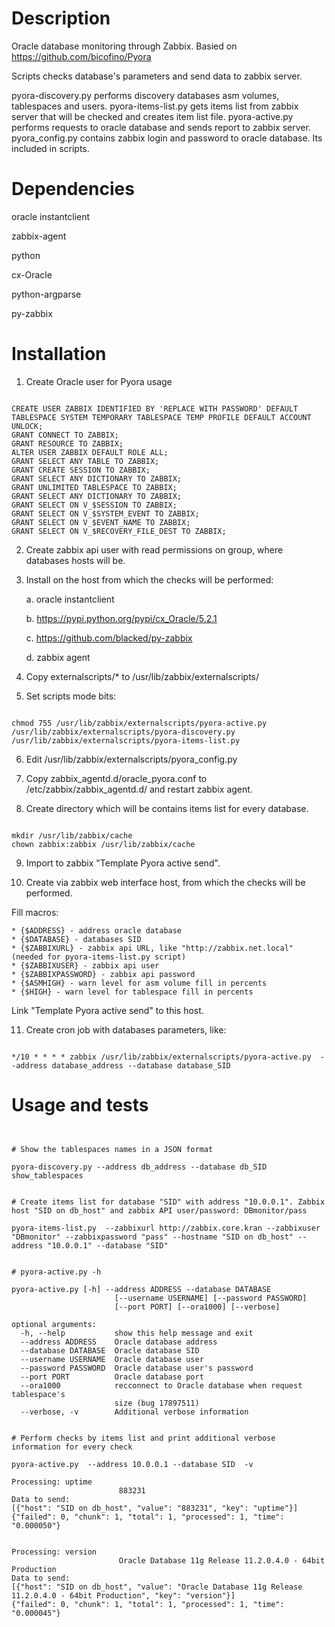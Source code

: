 # Description
Oracle database monitoring through Zabbix.
Basied on https://github.com/bicofino/Pyora

Scripts checks database's parameters and send data to zabbix server.

pyora-discovery.py performs discovery databases asm volumes, tablespaces and users.
pyora-items-list.py gets items list from zabbix server that will be checked and creates item list file.
pyora-active.py performs requests to oracle database and sends report to zabbix server.
pyora_config.py contains zabbix login and password to oracle database. Its included in scripts.

# Dependencies
oracle instantclient

zabbix-agent

python

cx-Oracle

python-argparse

py-zabbix


Installation
============
1. Create Oracle user for Pyora usage
<pre><code>
CREATE USER ZABBIX IDENTIFIED BY 'REPLACE WITH PASSWORD' DEFAULT TABLESPACE SYSTEM TEMPORARY TABLESPACE TEMP PROFILE DEFAULT ACCOUNT UNLOCK;
GRANT CONNECT TO ZABBIX;
GRANT RESOURCE TO ZABBIX;
ALTER USER ZABBIX DEFAULT ROLE ALL;
GRANT SELECT ANY TABLE TO ZABBIX;
GRANT CREATE SESSION TO ZABBIX;
GRANT SELECT ANY DICTIONARY TO ZABBIX;
GRANT UNLIMITED TABLESPACE TO ZABBIX;
GRANT SELECT ANY DICTIONARY TO ZABBIX;
GRANT SELECT ON V_$SESSION TO ZABBIX;
GRANT SELECT ON V_$SYSTEM_EVENT TO ZABBIX;
GRANT SELECT ON V_$EVENT_NAME TO ZABBIX;
GRANT SELECT ON V_$RECOVERY_FILE_DEST TO ZABBIX;
</code></pre>

2. Create zabbix api user with read permissions on group, where databases hosts will be.

3. Install on the host from which the checks will be performed:

	a. oracle instantclient

	b. https://pypi.python.org/pypi/cx_Oracle/5.2.1

	c. https://github.com/blacked/py-zabbix
	
	d. zabbix agent

4. Copy externalscripts/* to /usr/lib/zabbix/externalscripts/

5. Set scripts mode bits:
<pre><code>
chmod 755 /usr/lib/zabbix/externalscripts/pyora-active.py /usr/lib/zabbix/externalscripts/pyora-discovery.py /usr/lib/zabbix/externalscripts/pyora-items-list.py
</code></pre>

6. Edit /usr/lib/zabbix/externalscripts/pyora_config.py

7. Copy zabbix_agentd.d/oracle_pyora.conf to /etc/zabbix/zabbix_agentd.d/ and restart zabbix agent.

8. Create directory which will be contains items list for every database.
<pre><code>
mkdir /usr/lib/zabbix/cache
chown zabbix:zabbix /usr/lib/zabbix/cache
</code></pre>

9. Import to zabbix "Template Pyora active send".

10. Create via zabbix web interface host, from which the checks will be performed.

Fill macros:

	* {$ADDRESS} - address oracle database	
	* {$DATABASE} - databases SID
	* {$ZABBIXURL} - zabbix api URL, like "http://zabbix.net.local" (needed for pyora-items-list.py script)
	* {$ZABBIXUSER} - zabbix api user
	* {$ZABBIXPASSWORD} - zabbix api password
	* {$ASMHIGH} - warn level for asm volume fill in percents
	* {$HIGH} - warn level for tablespace fill in percents

Link "Template Pyora active send" to this host.

11. Create cron job with databases parameters, like:
<pre><code>
*/10 * * * * zabbix /usr/lib/zabbix/externalscripts/pyora-active.py  --address database_address --database database_SID
</code></pre>


Usage and tests
=================
<pre><code>

# Show the tablespaces names in a JSON format

pyora-discovery.py --address db_address --database db_SID show_tablespaces


# Create items list for database "SID" with address "10.0.0.1". Zabbix host "SID on db_host" and zabbix API user/password: DBmonitor/pass

pyora-items-list.py  --zabbixurl http://zabbix.core.kran --zabbixuser "DBmonitor" --zabbixpassword "pass" --hostname "SID on db_host" --address "10.0.0.1" --database "SID"


# pyora-active.py -h

pyora-active.py [-h] --address ADDRESS --database DATABASE
                       [--username USERNAME] [--password PASSWORD]
                       [--port PORT] [--ora1000] [--verbose]

optional arguments:
  -h, --help           show this help message and exit
  --address ADDRESS    Oracle database address
  --database DATABASE  Oracle database SID
  --username USERNAME  Oracle database user
  --password PASSWORD  Oracle database user's password
  --port PORT          Oracle database port
  --ora1000            recconnect to Oracle database when request tablespace's
                       size (bug 17897511)
  --verbose, -v        Additional verbose information


# Perform checks by items list and print additional verbose information for every check

pyora-active.py  --address 10.0.0.1 --database SID  -v

Processing: uptime
                        883231
Data to send:
[{"host": "SID on db_host", "value": "883231", "key": "uptime"}]
{"failed": 0, "chunk": 1, "total": 1, "processed": 1, "time": "0.000050"}


Processing: version
                        Oracle Database 11g Release 11.2.0.4.0 - 64bit Production
Data to send:
[{"host": "SID on db_host", "value": "Oracle Database 11g Release 11.2.0.4.0 - 64bit Production", "key": "version"}]
{"failed": 0, "chunk": 1, "total": 1, "processed": 1, "time": "0.000045"}
</code></pre>





